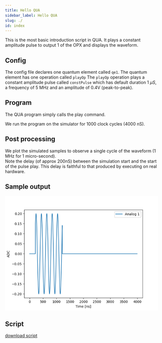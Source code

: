 ```yaml
---
title: Hello QUA
sidebar_label: Hello QUA
slug: ./
id: index
---
```


This is the most basic introduction script in QUA. 
It plays a constant amplitude pulse to output 1 
of the OPX and displays the waveform.
  
## Config

The config file declares one quantum element called `qe1`. 
The quantum element has one operation called `playOp`
The `playOp` operation plays a constant amplitude pulse
called `constPulse` which has default duration 1 $\mu S$, 
a frequency of 5 MHz and an amplitude of 0.4V (peak-to-peak).

## Program 

The QUA program simply calls the play command.

We run the program on the simulator for 1000 clock cycles (4000 nS). 

## Post processing

We plot the simulated samples to observe a single cycle of the waveform (1 MHz for 1 micro-second).   
Note the delay (of approx 200nS) between the simulation start and the start of the pulse play.
This delay is faithful to that produced by executing on real hardware. 

## Sample output

![Hello qua signal](hello_qua.png "Hello qua")

## Script

[download script](hello_qua.py)
